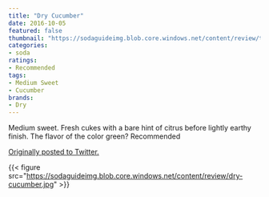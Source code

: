 ```yaml
---
title: "Dry Cucumber"
date: 2016-10-05
featured: false
thumbnail: "https://sodaguideimg.blob.core.windows.net/content/review/thumbs/dry-cucumber.jpg"
categories:
- soda
ratings:
- Recommended
tags:
- Medium Sweet
- Cucumber
brands:
- Dry
---
```


Medium sweet. Fresh cukes with a bare hint of citrus before lightly earthy finish. The flavor of the color green? Recommended

[Originally posted to Twitter.](https://twitter.com/Cavorter/status/783706772661997569)

{{< figure src="https://sodaguideimg.blob.core.windows.net/content/review/dry-cucumber.jpg" >}}

